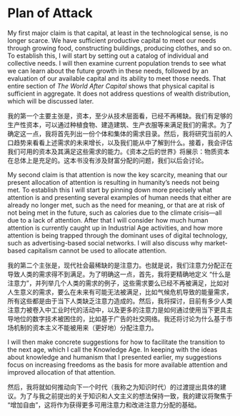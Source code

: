 # Plan of Attack 

My first major claim is that capital, at least in the technological sense, is no longer scarce. We have sufficient productive capital to meet our needs through growing food, constructing buildings, producing clothes, and so on. To establish this, I will start by setting out a catalog of individual and collective needs. I will then examine current population trends to see what we can learn about the future growth in these needs, followed by an evaluation of our available capital and its ability to meet those needs. That entire section of *The World After Capital* shows that physical capital is sufficient in aggregate. It does not address questions of wealth distribution, which will be discussed later.


我的第一个主要主张是，资本，至少从技术层面看，已经不再稀缺。我们有足够的生产性资本，可以通过种植食物、建造建筑、生产衣服等来满足我们的需求。为了确定这一点，我将首先列出一份个体和集体的需求目录。然后，我将研究当前的人口趋势来看看上述需求的未来增长，以及我们能从中了解到什么。接着，我会评估我们可用的资本及其满足这些需求的能力。《资本之后的世界》将展示：物质资本在总体上是充足的。这本书没有涉及财富分配的问题，我们以后会讨论。

My second claim is that attention is now the key scarcity, meaning that our present allocation of attention is resulting in humanity’s needs not being met. To establish this I will start by pinning down more precisely what attention is and presenting several examples of human needs that either are already no longer met, such as the need for meaning, or that are at risk of not being met in the future, such as calories due to the climate crisis—all due to a lack of attention. After that I will consider how much human attention is currently caught up in Industrial Age activities, and how more attention is being trapped through the dominant uses of digital technology, such as advertising-based social networks. I will also discuss why market-based capitalism cannot be used to allocate attention.

我的第二个主张是，现代社会最稀缺的是注意力。也就是说，我们注意力分配正在导致人类的需求得不到满足。为了明确这一点，首先，我将更精确地定义 “什么是注意力”，并列举几个人类的需求的例子，这些需求要么已经不再被满足，比如对人生意义的需求，要么在未来有可能无法被满足，比如气候危机导致的能量需求，所有这些都是由于当下人类缺乏注意力造成的。然后，我将探讨，目前有多少人类注意力被卷入中工业时代的活动中，以及更多的注意力是如何通过使用当下更具主导地位的数字技术被困住的，比如基于广告的社交网络。我还将讨论为什么基于市场机制的资本主义不能被用来（更好地）分配注意力。


I will then make concrete suggestions for how to facilitate the transition to the next age, which I call the Knowledge Age. In keeping with the ideas about knowledge and humanism that I presented earlier, my suggestions focus on increasing freedoms as the basis for more available attention and improved allocation of that attention.

然后，我将就如何推动向下一个时代（我称之为知识时代）的过渡提出具体的建议。为了与我之前提出的关于知识和人文主义的想法保持一致，我的建议将聚焦于 “增加自由”，这将作为获得更多可用注意力和改进注意力分配的基础。


